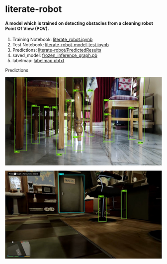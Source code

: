 # literate-robot

#### A model which is trained on detecting obstacles from a cleaning robot Point Of View (POV).

1. Training Notebook: [literate_robot.ipynb](https://colab.research.google.com/drive/1wMAVb21JKEOi11FrCKrOkdAox7XIyVJC?usp=sharing)
2. Test Notebook: [literate-robot-model-test.ipynb](https://colab.research.google.com/drive/141ngYZT8YGBsAk1O_JAZyLvNxT31OkTx?usp=sharing)
3. Predictions: [literate-robot/PredictedResults](https://github.com/Spectre-ak/literate-robot/tree/main/PredictedResults)
4. saved_model: [frozen_inference_graph.pb](https://github.com/Spectre-ak/literate-robot/blob/main/graphs/frozen_inference_graph.pb)
5. labelmap: [labelmap.pbtxt](https://github.com/Spectre-ak/literate-robot/blob/main/graphs/labelmap.pbtxt)



Predictions

![](https://github.com/Spectre-ak/literate-robot/blob/main/PredictedResults/Images/predcited_IMG_20210606_175342.jpg)

![](https://github.com/Spectre-ak/literate-robot/blob/main/PredictedResults/Images/predcited_Grand%20Theft%20Auto%20V%202021-06-07%2014-09-53.mp4%20-%20PotPlayer%206_7_2021%205_45_24%20PM.jpg)

